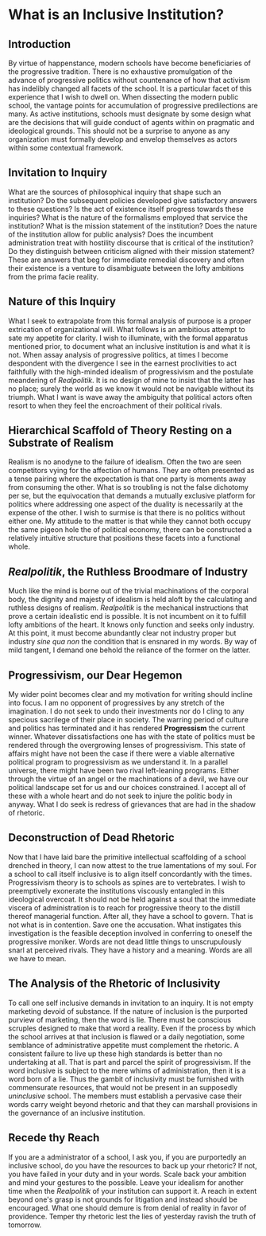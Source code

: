 # What is an Inclusive Institution?

## Introduction

By virtue of happenstance, modern schools have become beneficiaries of the progressive tradition. There is no exhaustive promulgation of the advance of progressive politics without countenance of how that activism has indelibly changed all facets of the school. It is a particular facet of this experience that I wish to dwell on. When dissecting the modern public school, the vantage points for accumulation of progressive predilections are many. As active institutions, schools must designate by some design what are the decisions that will guide conduct of agents within on pragmatic and ideological grounds. This should not be a surprise to anyone as any organization must formally develop and envelop themselves as actors within some contextual framework.

## Invitation to Inquiry

What are the sources of philosophical inquiry that shape such an institution? Do the subsequent policies developed give satisfactory answers to these questions? Is the act of existence itself progress towards these inquiries? What is the nature of the formalisms employed that service the institution? What is the mission statement of the institution? Does the nature of the institution allow for public analysis? Does the incumbent administration treat with hostility discourse that is critical of the institution? Do they distinguish between criticism aligned with their mission statement? These are answers that beg for immediate remedial discovery and often their existence is a venture to disambiguate between the lofty ambitions from the prima facie reality.

## Nature of this Inquiry

What I seek to extrapolate from this formal analysis of purpose is a proper extrication of organizational will. What follows is an ambitious attempt to sate my appetite for clarity. I wish to illuminate, with the formal apparatus mentioned prior, to document what an inclusive institution is and what it is not. When assay analysis of progressive politics, at times I become despondent with the divergence I see in the earnest proclivities to act faithfully with the high-minded idealism of progressivism and the postulate meandering of *Realpolitik*. It is no design of mine to insist that the latter has no place; surely the world as we know it would not be navigable without its triumph. What I want is wave away the ambiguity that political actors often resort to when they feel the encroachment of their political rivals.

## Hierarchical Scaffold of Theory Resting on a Substrate of Realism

Realism is no anodyne to the failure of idealism. Often the two are seen competitors vying for the affection of humans. They are often presented as a tense pairing where the expectation is that one party is moments away from consuming the other. What is so troubling is not the false dichotomy per se, but the equivocation that demands a mutually exclusive platform for politics where addressing one aspect of the duality is necessarily at the expense of the other. I wish to surmise is that there is no politics without either one. My attitude to the matter is that while they cannot both occupy the same pigeon hole the of political economy, there can be constructed a relatively intuitive structure that positions these facets into a functional whole.

## *Realpolitik*, the Ruthless Broodmare of Industry

Much like the mind is borne out of the trivial machinations of the corporal body, the dignity and majesty of idealism is held aloft by the calculating and ruthless designs of realism. *Realpolitik* is the mechanical instructions that prove a certain idealistic end is possible. It is not incumbent on it to fulfill lofty ambitions of the heart. It knows only function and seeks only industry. At this point, it must become abundantly clear not industry proper but industry *sine qua non* the condition that is ensnared in my words. By way of mild tangent, I demand one behold the reliance of the former on the latter.

## Progressivism, our Dear Hegemon

My wider point becomes clear and my motivation for writing should incline into focus. I am no opponent of progressives by any stretch of the imagination. I do not seek to undo their investments nor do I cling to any specious sacrilege of their place in society. The warring period of culture and politics has terminated and it has rendered **Progressism** the current winner. Whatever dissatisfactions one has with the state of politics must be rendered through the overgrowing lenses of progressivism. This state of affairs might have not been the case if there were a viable alternative political program to progressivism as we understand it. In a parallel universe, there might have been two rival left-leaning programs. Either through the virtue of an angel or the machinations of a devil, we have our political landscape set for us and our choices constrained. I accept all of these with a whole heart and do not seek to injure the politic body in anyway. What I do seek is redress of grievances that are had in the shadow of rhetoric.

## Deconstruction of Dead Rhetoric

Now that I have laid bare the primitive intellectual scaffolding of a school drenched in theory, I can now attest to the true lamentations of my soul. For a school to call itself inclusive is to align itself concordantly with the times. Progressivism theory is to schools as spines are to vertebrates. I wish to preemptively exonerate the institutions viscously entangled in this ideological overcoat. It should not be held against a soul that the immediate viscera of administration is to reach for progressive theory to the distill thereof managerial function. After all, they have a school to govern. That is not what is in contention. Save one the accusation. What instigates this investigation is the feasible deception involved in conferring to oneself the progressive moniker. Words are not dead little things to unscrupulously snarl at perceived rivals. They have a history and a meaning. Words are all we have to mean.

## The Analysis of the Rhetoric of Inclusivity

To call one self inclusive demands in invitation to an inquiry. It is not empty marketing devoid of substance. If the nature of inclusion is the purported purview of marketing, then the word is lie. There must be conscious scruples designed to make that word a reality. Even if the process by which the school arrives at that inclusion is flawed or a daily negotiation, some semblance of administrative appetite must complement the rhetoric. A consistent failure to live up these high standards is better than no undertaking at all. That is part and parcel the spirit of progressivism. If the word inclusive is subject to the mere whims of administration, then it is a word born of a lie. Thus the gambit of inclusivity must be furnished with commensurate resources, that would not be present in an supposedly *uninclusive* school. The members must establish a pervasive case their words carry weight beyond rhetoric and that they can marshall provisions in the governance of an inclusive institution.

## Recede thy Reach

If you are a administrator of a school, I ask you, if you are purportedly an inclusive school, do you have the resources to back up your rhetoric? If not, you have failed in your duty and in your words. Scale back your ambition and mind your gestures to the possible. Leave your idealism for another time when the *Realpolitik* of your institution can support it. A reach in extent beyond one's grasp is not grounds for litigation and instead should be encouraged. What one should demure is from denial of reality in favor of providence. Temper thy rhetoric lest the lies of yesterday ravish the truth of tomorrow.
